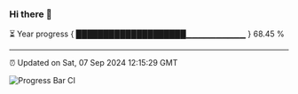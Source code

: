 ### Hi there 👋

⏳ Year progress { ████████████████████▁▁▁▁▁▁▁▁▁▁ } 68.45 %

---

⏰ Updated on Sat, 07 Sep 2024 12:15:29 GMT

![Progress Bar CI](https://github.com/Shyam-Makwana/GitHub-Actions-Demo/workflows/Progress%20Bar%20CI/badge.svg)
